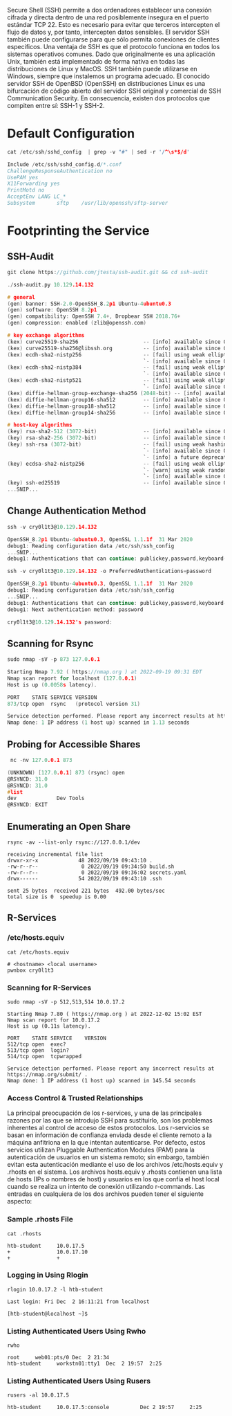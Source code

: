 
Secure Shell (SSH) permite a dos ordenadores establecer una conexión cifrada y directa dentro de una red posiblemente insegura en el puerto estándar TCP 22. Esto es necesario para evitar que terceros intercepten el flujo de datos y, por tanto, intercepten datos sensibles. El servidor SSH también puede configurarse para que sólo permita conexiones de clientes específicos. Una ventaja de SSH es que el protocolo funciona en todos los sistemas operativos comunes. Dado que originalmente es una aplicación Unix, también está implementado de forma nativa en todas las distribuciones de Linux y MacOS. SSH también puede utilizarse en Windows, siempre que instalemos un programa adecuado. El conocido servidor SSH de OpenBSD (OpenSSH) en distribuciones Linux es una bifurcación de código abierto del servidor SSH original y comercial de SSH Communication Security. En consecuencia, existen dos protocolos que compiten entre sí: SSH-1 y SSH-2.

# Default Configuration

```c
cat /etc/ssh/sshd_config  | grep -v "#" | sed -r '/^\s*$/d'

Include /etc/ssh/sshd_config.d/*.conf
ChallengeResponseAuthentication no
UsePAM yes
X11Forwarding yes
PrintMotd no
AcceptEnv LANG LC_*
Subsystem       sftp    /usr/lib/openssh/sftp-server
```

# Footprinting the Service

## SSH-Audit

```c
git clone https://github.com/jtesta/ssh-audit.git && cd ssh-audit
```

```c
./ssh-audit.py 10.129.14.132

# general
(gen) banner: SSH-2.0-OpenSSH_8.2p1 Ubuntu-4ubuntu0.3
(gen) software: OpenSSH 8.2p1
(gen) compatibility: OpenSSH 7.4+, Dropbear SSH 2018.76+
(gen) compression: enabled (zlib@openssh.com)                                   

# key exchange algorithms
(kex) curve25519-sha256                     -- [info] available since OpenSSH 7.4, Dropbear SSH 2018.76                            
(kex) curve25519-sha256@libssh.org          -- [info] available since OpenSSH 6.5, Dropbear SSH 2013.62
(kex) ecdh-sha2-nistp256                    -- [fail] using weak elliptic curves
                                            `- [info] available since OpenSSH 5.7, Dropbear SSH 2013.62
(kex) ecdh-sha2-nistp384                    -- [fail] using weak elliptic curves
                                            `- [info] available since OpenSSH 5.7, Dropbear SSH 2013.62
(kex) ecdh-sha2-nistp521                    -- [fail] using weak elliptic curves
                                            `- [info] available since OpenSSH 5.7, Dropbear SSH 2013.62
(kex) diffie-hellman-group-exchange-sha256 (2048-bit) -- [info] available since OpenSSH 4.4
(kex) diffie-hellman-group16-sha512         -- [info] available since OpenSSH 7.3, Dropbear SSH 2016.73
(kex) diffie-hellman-group18-sha512         -- [info] available since OpenSSH 7.3
(kex) diffie-hellman-group14-sha256         -- [info] available since OpenSSH 7.3, Dropbear SSH 2016.73

# host-key algorithms
(key) rsa-sha2-512 (3072-bit)               -- [info] available since OpenSSH 7.2
(key) rsa-sha2-256 (3072-bit)               -- [info] available since OpenSSH 7.2
(key) ssh-rsa (3072-bit)                    -- [fail] using weak hashing algorithm
                                            `- [info] available since OpenSSH 2.5.0, Dropbear SSH 0.28
                                            `- [info] a future deprecation notice has been issued in OpenSSH 8.2: https://www.openssh.com/txt/release-8.2
(key) ecdsa-sha2-nistp256                   -- [fail] using weak elliptic curves
                                            `- [warn] using weak random number generator could reveal the key
                                            `- [info] available since OpenSSH 5.7, Dropbear SSH 2013.62
(key) ssh-ed25519                           -- [info] available since OpenSSH 6.5
...SNIP...
```

## Change Authentication Method

```c
ssh -v cry0l1t3@10.129.14.132

OpenSSH_8.2p1 Ubuntu-4ubuntu0.3, OpenSSL 1.1.1f  31 Mar 2020
debug1: Reading configuration data /etc/ssh/ssh_config 
...SNIP...
debug1: Authentications that can continue: publickey,password,keyboard-interactive
```

```c
ssh -v cry0l1t3@10.129.14.132 -o PreferredAuthentications=password

OpenSSH_8.2p1 Ubuntu-4ubuntu0.3, OpenSSL 1.1.1f  31 Mar 2020
debug1: Reading configuration data /etc/ssh/ssh_config
...SNIP...
debug1: Authentications that can continue: publickey,password,keyboard-interactive
debug1: Next authentication method: password

cry0l1t3@10.129.14.132's password:
```

## Scanning for Rsync

```c
sudo nmap -sV -p 873 127.0.0.1

Starting Nmap 7.92 ( https://nmap.org ) at 2022-09-19 09:31 EDT
Nmap scan report for localhost (127.0.0.1)
Host is up (0.0058s latency).

PORT    STATE SERVICE VERSION
873/tcp open  rsync   (protocol version 31)

Service detection performed. Please report any incorrect results at https://nmap.org/submit/ .
Nmap done: 1 IP address (1 host up) scanned in 1.13 seconds
```

## Probing for Accessible Shares

```c
 nc -nv 127.0.0.1 873

(UNKNOWN) [127.0.0.1] 873 (rsync) open
@RSYNCD: 31.0
@RSYNCD: 31.0
#list
dev            	Dev Tools
@RSYNCD: EXIT
```

## Enumerating an Open Share

```shell-session
rsync -av --list-only rsync://127.0.0.1/dev

receiving incremental file list
drwxr-xr-x             48 2022/09/19 09:43:10 .
-rw-r--r--              0 2022/09/19 09:34:50 build.sh
-rw-r--r--              0 2022/09/19 09:36:02 secrets.yaml
drwx------             54 2022/09/19 09:43:10 .ssh

sent 25 bytes  received 221 bytes  492.00 bytes/sec
total size is 0  speedup is 0.00
```

## R-Services

### /etc/hosts.equiv

```shell-session
cat /etc/hosts.equiv

# <hostname> <local username>
pwnbox cry0l1t3
```

### Scanning for R-Services

```shell-session
sudo nmap -sV -p 512,513,514 10.0.17.2

Starting Nmap 7.80 ( https://nmap.org ) at 2022-12-02 15:02 EST
Nmap scan report for 10.0.17.2
Host is up (0.11s latency).

PORT    STATE SERVICE    VERSION
512/tcp open  exec?
513/tcp open  login?
514/tcp open  tcpwrapped

Service detection performed. Please report any incorrect results at https://nmap.org/submit/ .
Nmap done: 1 IP address (1 host up) scanned in 145.54 seconds
```

### Access Control & Trusted Relationships

La principal preocupación de los r-services, y una de las principales razones por las que se introdujo SSH para sustituirlo, son los problemas inherentes al control de acceso de estos protocolos. Los r-servicios se basan en información de confianza enviada desde el cliente remoto a la máquina anfitriona en la que intentan autenticarse. Por defecto, estos servicios utilizan Pluggable Authentication Modules (PAM) para la autenticación de usuarios en un sistema remoto; sin embargo, también evitan esta autenticación mediante el uso de los archivos /etc/hosts.equiv y .rhosts en el sistema. Los archivos hosts.equiv y .rhosts contienen una lista de hosts (IPs o nombres de host) y usuarios en los que confía el host local cuando se realiza un intento de conexión utilizando r-commands. Las entradas en cualquiera de los dos archivos pueden tener el siguiente aspecto:

### Sample .rhosts File

```shell-session
cat .rhosts

htb-student     10.0.17.5
+               10.0.17.10
+               +
```

### Logging in Using Rlogin

```shell-session
rlogin 10.0.17.2 -l htb-student

Last login: Fri Dec  2 16:11:21 from localhost

[htb-student@localhost ~]$
```

### Listing Authenticated Users Using Rwho

```shell-session
rwho

root     web01:pts/0 Dec  2 21:34
htb-student     workstn01:tty1  Dec  2 19:57  2:25
```

### Listing Authenticated Users Using Rusers

```shell-session
rusers -al 10.0.17.5

htb-student     10.0.17.5:console          Dec 2 19:57     2:25
```